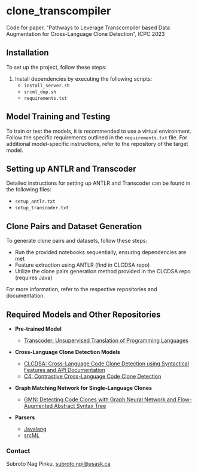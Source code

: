 # clone_transcompiler
Code for paper, "Pathways to Leverage Transcompiler based Data Augmentation for Cross-Language Clone Detection", ICPC 2023


## Installation

To set up the project, follow these steps:

1. Install dependencies by executing the following scripts:
   - `install_server.sh`
   - `srcml_dep.sh`
   - `requirements.txt`

## Model Training and Testing

To train or test the models, it is recommended to use a virtual environment. Follow the specific requirements outlined in the `requirements.txt` file. For additional model-specific instructions, refer to the repository of the target model.

## Setting up ANTLR and Transcoder

Detailed instructions for setting up ANTLR and Transcoder can be found in the following files:
   - `setup_antlr.txt`
   - `setup_transcoder.txt`

## Clone Pairs and Dataset Generation

To generate clone pairs and datasets, follow these steps:
   - Run the provided notebooks sequentially, ensuring dependencies are met
   - Feature extraction using ANTLR (find in CLCDSA repo)
   - Utilize the clone pairs generation method provided in the CLCDSA repo (requires Java)

For more information, refer to the respective repositories and documentation.


## Required Models and Other Repositories

- **Pre-trained Model**
  - [Transcoder: Unsupervised Translation of Programming Languages](https://github.com/facebookresearch/CodeGen/blob/main/docs/transcoder.md)

- **Cross-Language Clone Detection Models**
  - [CLCDSA: Cross-Language Code Clone Detection using Syntactical Features and API Documentation](https://github.com/Kawser-nerd/CLCDSA)
  - [C4: Contrastive Cross-Language Code Clone Detection](https://github.com/Chenning-Tao/C4)

- **Graph Matching Network for Single-Language Clones**
  - [GMN: Detecting Code Clones with Graph Neural Network and Flow-Augmented Abstract Syntax Tree](https://github.com/jacobwwh/graphmatch_clone)

- **Parsers**
  - [Javalang](https://github.com/c2nes/javalang)
  - [srcML](https://www.srcml.org/)


  
### Contact

Subroto Nag Pinku, [subroto.npi@usask.ca](mailto:subroto.npi@usask.ca)
